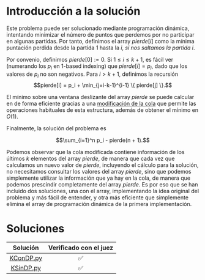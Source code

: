 # Introducción a la solución
Este problema puede ser solucionado mediante programación dinámica, intentando minimizar el número de puntos que perdemos
por no participar en algunas partidas. Por tanto, definimos el array $pierde[i]$ como la mínima puntación perdida desde la
partida $1$ hasta la $i$, _si nos saltamos la partida_ $i$.

Por convenio, definimos $pierde[0] := 0$. Si $1 \le i \le k + 1$, es fácil ver (numerando los $p_i$ en 1-based indexing) que $pierde[i] = p_i$,
dado que los valores de $p_i$ no son negativos. Para $i > k + 1$, definimos la recursión
$$pierde[i] = p_i + \min_{j=i-k-1}^{i-1} \{ pierde[j] \}.$$

El mínimo sobre una ventana deslizante del array $pierde$ se puede calcular en de forma eficiente gracias a una
[modificación de la cola](https://cp-algorithms.com/data_structures/stack_queue_modification.html#queue-modification-method-2)
que permite las operaciones habituales de esta estructura, además de obtener el mínimo en $O(1)$.

Finalmente, la solución del problema es

$$\sum_{i=1}^n p_i - pierde(n + 1).$$

Podemos observar que la cola modificada contiene información de los últimos $k$ elementos del array $pierde$, de manera
que cada vez que calculamos un nuevo valor de $pierde$, incluyendo el cálculo para la solución, no necesitamos consultar
los valores del array $pierde$, sino que podemos simplemente utilizar la información que ya hay en la cola, de manera
que podemos prescindir completamente del array $pierde$. Es por eso que se han incluido dos soluciones, una con el array,
implementando la idea original del problema y más fácil de entender, y otra más eficiente que simplemente elimina el array
de programación dinámica de la primera implementación.

# Soluciones

|          Solución          | Verificado con el juez |
|:--------------------------:|:----------------------:|
| [KConDP.py](src/KConDP.py) |   :white_check_mark:   |
| [KSinDP.py](src/KSinDP.py) |   :white_check_mark:   |
